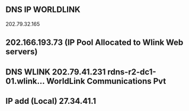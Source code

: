 DNS IP WORLDLINK
---------------------------------------------------------------------
202.79.32.165 

202.166.193.73 (IP Pool Allocated to Wlink Web servers)
-------------------------------------------------------
DNS WLINK
202.79.41.231	rdns-r2-dc1-01.wlink...	WorldLink Communications Pvt
--------------------------------------------------------------------
IP add (Local) 27.34.41.1
--------------------------------------------------------------------
